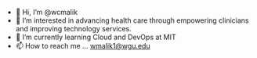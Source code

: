 - 👋 Hi, I’m @wcmalik
- 👀 I’m interested in advancing health care through empowering clinicians and improving technology services.
- 🌱 I’m currently learning Cloud and DevOps at MIT
- 📫 How to reach me ... wmalik1@wgu.edu
